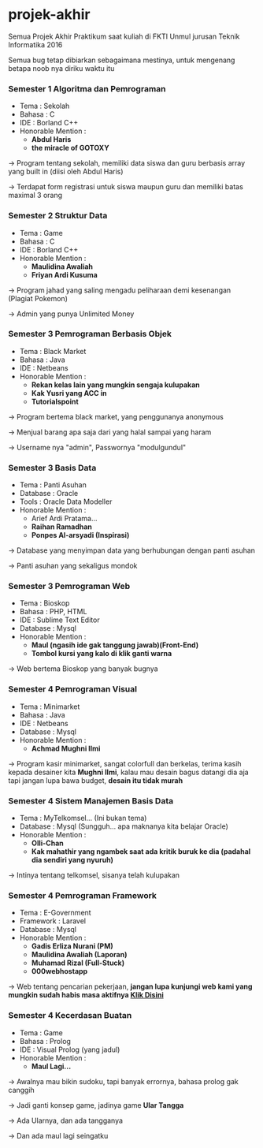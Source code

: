 # projek-akhir
Semua Projek Akhir Praktikum saat kuliah di FKTI Unmul jurusan Teknik Informatika 2016

Semua bug tetap dibiarkan sebagaimana mestinya, untuk mengenang betapa noob nya diriku waktu itu

### Semester 1 Algoritma dan Pemrograman
- Tema : Sekolah
- Bahasa : C
- IDE : Borland C++
- Honorable Mention : 
	- **Abdul Haris**
	- **the miracle of GOTOXY**

-> Program tentang sekolah, memiliki data siswa dan guru berbasis array yang built in (diisi oleh Abdul Haris)

-> Terdapat form registrasi untuk siswa maupun guru dan memiliki batas maximal 3 orang

### Semester 2 Struktur Data
- Tema : Game
- Bahasa : C
- IDE : Borland C++
- Honorable Mention :
	- **Maulidina Awaliah**
	- **Friyan Ardi Kusuma**

-> Program jahad yang saling mengadu peliharaan demi kesenangan (Plagiat Pokemon)

-> Admin yang punya Unlimited Money

### Semester 3 Pemrograman Berbasis Objek
- Tema : Black Market
- Bahasa : Java
- IDE : Netbeans
- Honorable Mention : 
	- **Rekan kelas lain yang mungkin sengaja kulupakan**
	- **Kak Yusri yang ACC in**
	- **Tutorialspoint**

-> Program bertema black market, yang penggunanya anonymous

-> Menjual barang apa saja dari yang halal sampai yang haram

-> Username nya "admin", Passwornya "modulgundul"

### Semester 3 Basis Data
- Tema : Panti Asuhan
- Database : Oracle
- Tools : Oracle Data Modeller
- Honorable Mention :
	- Arief Ardi Pratama...
	- **Raihan Ramadhan**
	- **Ponpes Al-arsyadi (Inspirasi)**

-> Database yang menyimpan data yang berhubungan dengan panti asuhan

-> Panti asuhan yang sekaligus mondok

### Semester 3 Pemrograman Web
- Tema : Bioskop
- Bahasa : PHP, HTML
- IDE : Sublime Text Editor
- Database : Mysql
- Honorable Mention :
	- **Maul (ngasih ide gak tanggung jawab)(Front-End)**
	- **Tombol kursi yang kalo di klik ganti warna**

-> Web bertema Bioskop yang banyak bugnya

### Semester 4 Pemrograman Visual
- Tema : Minimarket
- Bahasa : Java
- IDE : Netbeans
- Database : Mysql
- Honorable Mention :
	- **Achmad Mughni Ilmi**

-> Program kasir minimarket, sangat colorfull dan berkelas, terima kasih kepada desainer kita **Mughni Ilmi**, kalau mau desain bagus datangi dia aja tapi jangan lupa bawa budget, **desain itu tidak murah**

### Semester 4 Sistem Manajemen Basis Data
- Tema : MyTelkomsel... (Ini bukan tema)
- Database : Mysql (Sungguh... apa maknanya kita belajar Oracle)
- Honorable Mention :
	- **Olli-Chan**
	- **Kak mahathir yang ngambek saat ada kritik buruk ke dia (padahal dia sendiri yang nyuruh)**

-> Intinya tentang telkomsel, sisanya telah kulupakan

### Semester 4 Pemrograman Framework
- Tema : E-Government
- Framework : Laravel
- Database : Mysql
- Honorable Mention :
	- **Gadis Erliza Nurani (PM)**
	- **Maulidina Awaliah (Laporan)**
	- **Muhamad Rizal (Full-Stuck)**
	- **000webhostapp**

-> Web tentang pencarian pekerjaan, **jangan lupa kunjungi web kami yang mungkin sudah habis masa aktifnya [Klik Disini](http://bioskop-samarinds.000webhostapp.com)**

### Semester 4 Kecerdasan Buatan
- Tema : Game
- Bahasa : Prolog
- IDE : Visual Prolog (yang jadul)
- Honorable Mention :
	- **Maul Lagi...**

-> Awalnya mau bikin sudoku, tapi banyak errornya, bahasa prolog gak canggih

-> Jadi ganti konsep game, jadinya game **Ular Tangga**

-> Ada Ularnya, dan ada tangganya

-> Dan ada maul lagi seingatku
